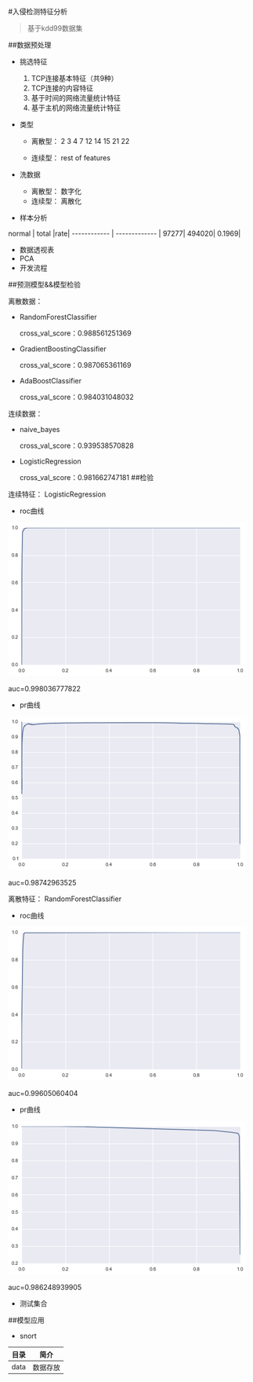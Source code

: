 #入侵检测特征分析
>基于kdd99数据集

##数据预处理
 * 挑选特征
 
	  1. TCP连接基本特征（共9种）
	  2. TCP连接的内容特征
	  3. 基于时间的网络流量统计特征
	  4. 基于主机的网络流量统计特征 
	  
 * 类型
 
 	* 离散型：
 	2 3 4 7  12 14 15 21 22
 	
 	 * 连续型：
 	rest of features

  * 洗数据
  
  	* 离散型：
  		数字化
  	* 连续型：
  		离散化

 * 样本分析  
 
 normal | total |rate|
------------ | ------------- |
97277| 494020| 0.1969|





 * 数据透视表
 * PCA
 * 开发流程
  
##预测模型&&模型检验

离散数据：

* RandomForestClassifier

	cross_val_score：0.988561251369

* GradientBoostingClassifier

	cross_val_score：0.987065361169

* AdaBoostClassifier

	cross_val_score：0.984031048032
	
连续数据：

* naive_bayes

	cross_val_score：0.939538570828
	
* LogisticRegression

	cross_val_score：0.981662747181
##检验


连续特征：
LogisticRegression

 *  roc曲线

![log_pr](./pic/log_roc)

auc=0.998036777822

 
 * pr曲线

![log_pr](./pic/log_pr)

auc=0.98742963525


离散特征：
RandomForestClassifier

 
 * roc曲线

![roc_pr](./pic/rf_roc)

auc=0.99605060404 

 *  pr曲线 

 ![rf_pr](./pic/rf_pr)


auc=0.986248939905

 * 测试集合
 
##模型应用
 
 *  snort

目录 | 简介 |
------------ | ------------- |
data| 数据存放|

